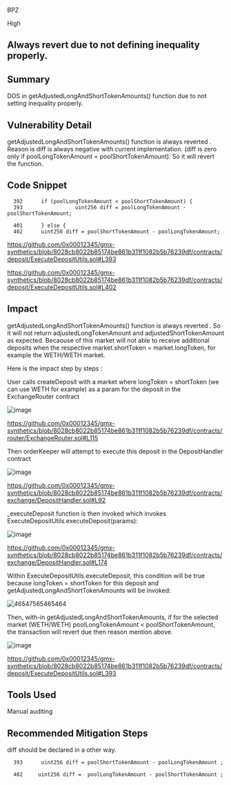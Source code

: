 BPZ

High


## Always revert due to not defining inequality properly. 

## Summary

DOS in getAdjustedLongAndShortTokenAmounts() function due to not setting inequality properly. 


## Vulnerability Detail

getAdjustedLongAndShortTokenAmounts() function is always reverted . Reason is diff is always negative with current implementation. 
(diff is zero only if poolLongTokenAmount = poolShortTokenAmount). So it will revert the function.

## Code Snippet

      392      if (poolLongTokenAmount < poolShortTokenAmount) {
      393                 uint256 diff = poolLongTokenAmount - poolShortTokenAmount;
   
      401      } else {
      402      uint256 diff = poolShortTokenAmount - poolLongTokenAmount;
   
   
https://github.com/0x00012345/gmx-synthetics/blob/8028cb8022b85174be861b311f1082b5b76239df/contracts/deposit/ExecuteDepositUtils.sol#L393

https://github.com/0x00012345/gmx-synthetics/blob/8028cb8022b85174be861b311f1082b5b76239df/contracts/deposit/ExecuteDepositUtils.sol#L402

## Impact
getAdjustedLongAndShortTokenAmounts() function is always reverted . So it will not return adjustedLongTokenAmount and adjustedShortTokenAmount
as expected. Becaouse of this market will not able to receive additional deposits when the respective market.shortToken = market.longToken,
for example the WETH/WETH market.

Here is the impact step by steps :

User calls createDeposit with a market where longToken = shortToken (we can use WETH for example) as a param for the deposit in the
ExchangeRouter contract

![image](https://user-images.githubusercontent.com/118436384/227443003-c926ea16-c32c-4dc6-8645-2a5fa9801081.png)

https://github.com/0x00012345/gmx-synthetics/blob/8028cb8022b85174be861b311f1082b5b76239df/contracts/router/ExchangeRouter.sol#L115

Then orderKeeper will attempt to execute this deposit in the DepositHandler contract

![image](https://user-images.githubusercontent.com/118436384/227443982-2df66b97-99ad-47a3-874c-8c7c364cd65e.png)

https://github.com/0x00012345/gmx-synthetics/blob/8028cb8022b85174be861b311f1082b5b76239df/contracts/exchange/DepositHandler.sol#L92

_executeDeposit function is then invoked which invokes ExecuteDepositUtils.executeDeposit(params):

![image](https://user-images.githubusercontent.com/118436384/227445886-1b35d296-84d0-43ce-ba0a-4ae9da13c29c.png)

https://github.com/0x00012345/gmx-synthetics/blob/8028cb8022b85174be861b311f1082b5b76239df/contracts/exchange/DepositHandler.sol#L174

Within  ExecuteDepositUtils.executeDeposit, this condition will be true because   longToken = shortToken for this deposit and
getAdjustedLongAndShortTokenAmounts will be invoked:

![46547565465464](https://user-images.githubusercontent.com/118436384/227447434-a934d9a6-f72b-418e-a009-3b39c0b84d7a.PNG)



Then, with-in getAdjustedLongAndShortTokenAmounts, if for the selected market (WETH/WETH) poolLongTokenAmount < poolShortTokenAmount, the
transaction will revert due then reason mention above. 

![image](https://user-images.githubusercontent.com/118436384/227448209-aa596cab-59f0-416e-b0f6-6bdacfb7743e.png)

https://github.com/0x00012345/gmx-synthetics/blob/8028cb8022b85174be861b311f1082b5b76239df/contracts/deposit/ExecuteDepositUtils.sol#L393

## Tools Used

Manual auditing 

## Recommended Mitigation Steps

diff should be declared in a other way. 

      393      uint256 diff = poolShortTokenAmount - poolLongTokenAmount ;
 
      402     uint256 diff =  poolLongTokenAmount - poolShortTokenAmount ;



